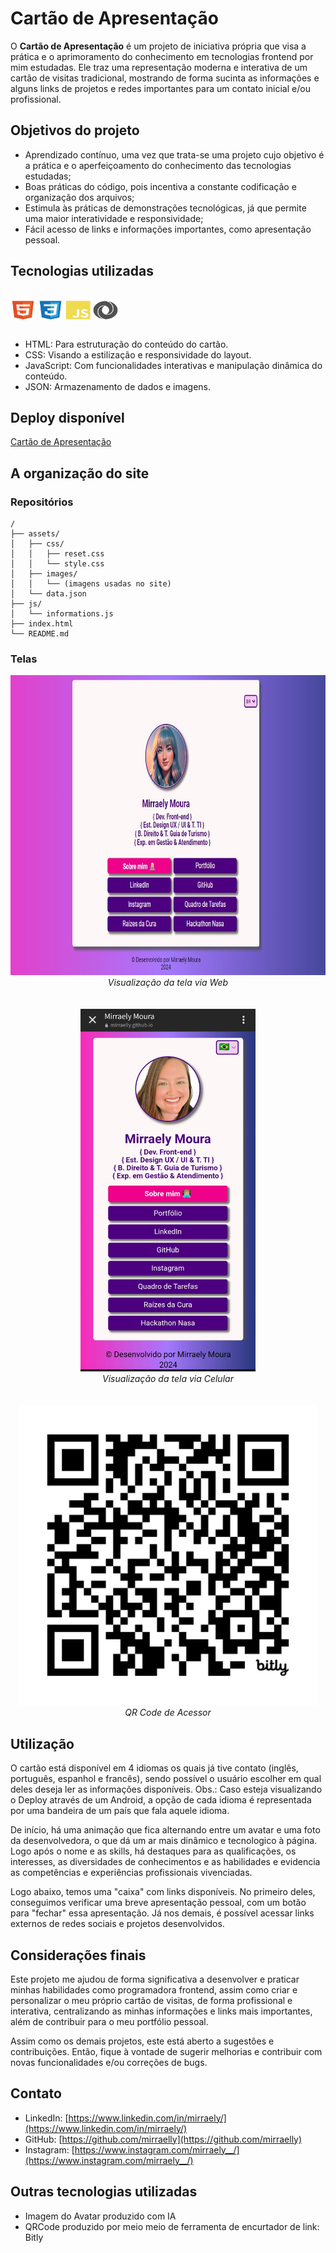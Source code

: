 # Cartão de Apresentação 

O **Cartão de Apresentação** é um projeto de iniciativa própria que visa a prática e o aprimoramento do conhecimento em tecnologias frontend por mim estudadas.
Ele traz uma representação moderna e interativa de um cartão de visitas tradicional, mostrando de forma sucinta as
informações e alguns links de projetos e redes importantes para um contato inicial e/ou profissional.

## Objetivos do projeto 

* Aprendizado contínuo, uma vez que trata-se uma projeto cujo objetivo é a prática e o aperfeiçoamento do conhecimento das tecnologias estudadas;
* Boas práticas do código, pois incentiva a constante codificação e organização dos arquivos;
* Estimula às práticas de demonstrações tecnológicas, já que permite uma maior interatividade e responsividade;
* Fácil acesso de links e informações importantes, como apresentação pessoal.

## Tecnologias utilizadas

<div style="display: inline_block"><br>
  <img align="center" alt="icone-HTML" height="30" width="40" src="https://raw.githubusercontent.com/devicons/devicon/master/icons/html5/html5-original.svg">
  <img align="center" alt="icone-CSS" height="30" width="40" src="https://raw.githubusercontent.com/devicons/devicon/master/icons/css3/css3-original.svg">
  <img align="center" alt="icone-Js" height="30" width="40" src="https://raw.githubusercontent.com/devicons/devicon/master/icons/javascript/javascript-plain.svg">
  <img align="center" alt="icone-Js" height="30" width="40" src="https://raw.githubusercontent.com/devicons/devicon/master/icons/json/json-plain.svg">
</div><br>

* HTML: Para estruturação do conteúdo do cartão.
* CSS: Visando a estilização e responsividade do layout.
* JavaScript: Com funcionalidades interativas e manipulação dinâmica do conteúdo.
* JSON: Armazenamento de dados e imagens.

## Deploy disponível 

[Cartão de Apresentação](https://bit.ly/mirraely)

## A organização do site

### Repositórios

```
/
├── assets/
│   ├── css/
│   │   ├── reset.css
│   │   └── style.css
│   ├── images/
│   │   └── (imagens usadas no site)
│   └── data.json
├── js/
│   └── informations.js
├── index.html
└── README.md
```

### Telas

 

  <div align="center">
  <img alt="Web" height="480" src="assets/images/readme_img/print_web.jpg"><br>
    <em>Visualização da tela via Web</em> 
  </div>
  <br><br>
  <div align="center">
  <img alt="Celular" height="580" src="assets/images/readme_img/print_cell.jpeg"><br>
     <em>Visualização da tela via Celular</em> 
 </div>
 <br><br>
  <div align="center">
  <img alt="QRCode de Acesso" height="480" src="assets/images/readme_img/qrcode_ecard.svg"><br>
     <em>QR Code de Acessor</em> 
 </div>
 
 
## Utilização 

  O cartão está disponível em 4 idiomas os quais já tive contato (inglês, português, espanhol e francês),
  sendo possível o usuário escolher em qual deles deseja ler as informações disponíveis. Obs.: Caso esteja
  visualizando o Deploy através de um Android, a opção de cada idioma é representada por uma bandeira de um país que fala aquele idioma.

  De início, há uma animação que fica alternando entre um avatar e uma foto da desenvolvedora, o que dá um ar mais dinâmico e tecnologico à página.
  Logo após o nome e as skills, há destaques para as qualificações, os interesses, as diversidades de conhecimentos e as habilidades e evidencia as competências e experiências profissionais vivenciadas. 
  
  Logo abaixo, temos uma "caixa" com links disponíveis. No primeiro deles, conseguimos verificar uma breve apresentação pessoal, com um botão para "fechar" essa apresentação.
  Já nos demais, é possível acessar links externos de redes sociais e projetos desenvolvidos.  
  

## Considerações finais

Este projeto me ajudou de forma significativa a desenvolver e praticar minhas habilidades como programadora frontend, assim como criar e personalizar o meu próprio cartão de visitas, 
de forma profissional e interativa, centralizando as minhas informações e links mais importantes, além de contribuir para o meu portfólio pessoal.

Assim como os demais projetos, este está aberto a sugestões e contribuições. Então, fique à vontade de sugerir melhorias e contribuir com novas funcionalidades e/ou correções de bugs.
  
## Contato

* LinkedIn: [https://www.linkedin.com/in/mirraely/](https://www.linkedin.com/in/mirraely/)
* GitHub: [https://github.com/mirraelly](https://github.com/mirraelly)
* Instagram: [https://www.instagram.com/mirraely__/](https://www.instagram.com/mirraely__/)

## Outras tecnologias utilizadas

* Imagem do Avatar produzido com IA
* QRCode produzido por meio meio de ferramenta de encurtador de link: Bitly
